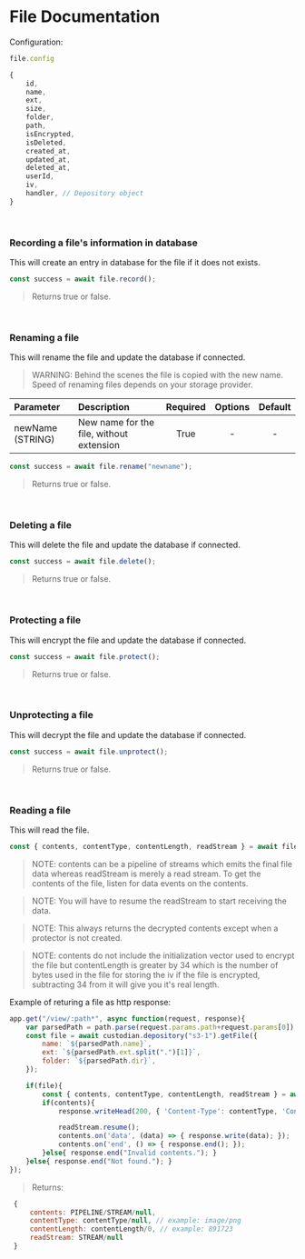 # **File Documentation**

Configuration:
```js
file.config

{
    id,
    name,
    ext,
    size,
    folder,
    path,
    isEncrypted,
    isDeleted,
    created_at,
    updated_at,
    deleted_at,
    userId,
    iv,
    handler, // Depository object
}

```

<br>

### **Recording a file's information in database**

This will create an entry in database for the file if it does not exists.

```js
const success = await file.record();
```
>Returns true or false.

<br>

### **Renaming a file**

This will rename the file and update the database if connected.

> WARNING: Behind the scenes the file is copied with the new name. Speed of renaming files depends on your storage provider.

| Parameter | Description | Required | Options | Default |
| :--- |    :---   |  :---:   | :---: | :---: |
| newName (STRING) | New name for the file, without extension | True | - | - |

```js
const success = await file.rename("newname");
```
>Returns true or false.

<br>

### **Deleting a file**

This will delete the file and update the database if connected.

```js
const success = await file.delete();
```
>Returns true or false.

<br>

### **Protecting a file**

This will encrypt the file and update the database if connected.

```js
const success = await file.protect();
```
>Returns true or false.

<br>

### **Unprotecting a file**

This will decrypt the file and update the database if connected.

```js
const success = await file.unprotect();
```
>Returns true or false.

<br>

### **Reading a file**

This will read the file.

```js
const { contents, contentType, contentLength, readStream } = await file.getContents();
```

> NOTE: contents can be a pipeline of streams which emits the final file data whereas readStream is merely a read stream. To get the contents of the file, listen for data events on the contents.

> NOTE: You will have to resume the readStream to start receiving the data.

> NOTE: This always returns the decrypted contents except when a protector is not created.

> NOTE: contents do not include the initialization vector used to encrypt the file but contentLength is greater by 34 which is the number of bytes used in the file for storing the iv if the file is encrypted, subtracting 34 from it will give you it's real length.

Example of returing a file as http response:

```js
app.get("/view/:path*", async function(request, response){
    var parsedPath = path.parse(request.params.path+request.params[0]);
    const file = await custodian.depository("s3-1").getFile({
        name: `${parsedPath.name}`,
        ext: `${parsedPath.ext.split(".")[1]}`,
        folder: `${parsedPath.dir}`,
    });

    if(file){
        const { contents, contentType, contentLength, readStream } = await file.getContents();
        if(contents){
            response.writeHead(200, { 'Content-Type': contentType, 'Content-Length': contentLength-(file.config.isEncrypted === true ? 34 : 0), });

            readStream.resume();
            contents.on('data', (data) => { response.write(data); });
            contents.on('end', () => { response.end(); });
        }else{ response.end("Invalid contents."); }
    }else{ response.end("Not found."); }
});
```

>Returns:
```js
 {
     contents: PIPELINE/STREAM/null,
     contentType: contentType/null, // example: image/png
     contentLength: contentLength/0, // example: 891723
     readStream: STREAM/null
 }
```

<br>
